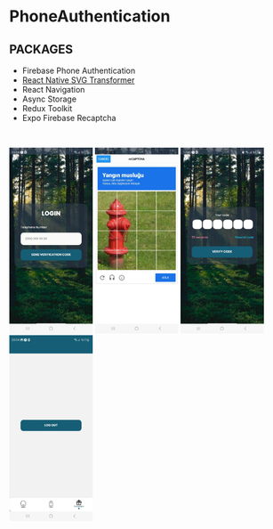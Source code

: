 # PhoneAuthentication

## PACKAGES

- Firebase Phone Authentication
- [React Native SVG Transformer](https://github.com/kristerkari/react-native-svg-transformer)
- React Navigation
- Async Storage
- Redux Toolkit
- Expo Firebase Recaptcha

<br>
<p float="left">
<img src="./login.jpeg" width="150"/>
<img src="./recaptcha.jpeg" width="150"/>
<img src="./verifycode.jpeg" width="150"/>
<img src="./logout.jpeg" width="150"/>
</p>
